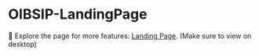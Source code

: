 # OIBSIP-LandingPage

🔗 Explore the page for more features: [Landing Page](https://lnkd.in/gg34ZPmm). (Make sure to view on desktop) 
